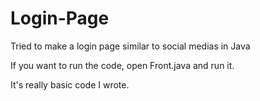 # Login-Page
Tried to make a login page similar to social medias in Java

If you want to run the code, open Front.java and run it.

It's really basic code I wrote.
